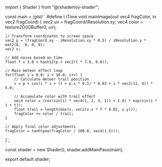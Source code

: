 import { Shader } from "@/shadertoy-shader";

const main = /*glsl*/ `
#define t iTime
void mainImage(out vec4 fragColor, in vec2 fragCoord) {
    vec2 uv = fragCoord/iResolution.xy;
    vec4 color = texture2D(iGBuffer0, uv);


    // Transform coordinates to screen space
    vec2 p = (fragCoord.xy - iResolution.xy * 0.5) / iResolution.y * mat2(8, -6, 6, 8);
    vec2 v;

    // Add noise based on time
    float f = 3.0 + hash12(p + vec2(t * 7.0, 0.0));

    // Main meteor effect loop
    for(float i = 0.0; i < 10.0; i++) {
        // Calculate meteor trail position
        v = p + cos(i * i + (t + p.x * 0.1) * 0.03 + i * vec2(11, 9)) * 5.0;
        
        // Accumulate color with trail effect
        vec4 color = (cos(sin(i) * vec4(1, 2, 3, 1)) + 1.0) * exp(sin(i * i + t));
        float trail = length(max(v, vec2(v.x * f * 0.02, v.y)));
        fragColor += color / trail;
    }

    // Apply final color adjustments
    fragColor = tanh(pow(fragColor / 100.0, vec4(1.5)));
}`;

const shader = new Shader();
shader.addMainPass(main);

export default shader;
